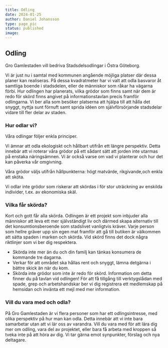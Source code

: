 ```yaml
---
title: Odling
date: 2024-01-25
author: Daniel Johansson
type: page_pic
status: published
image: 
---
```


## Odling

Gro Gamlestaden vill bedriva Stadsdelsodlingar i Östra Göteborg.

Vi är just nu i samtal med kommunen angående möjliga platser där dessa planer
kan realiseras.
På dessa kvadratmeter har vi valt att odla basvaror åt samtliga
boende i stadsdelen, eller de människor som råkar ha vägarna förbi.
Hur odlingen har planerats, vilka grödor som finns samt
när dem är redo för skörd finns angivet på informationstavlan precis framför
odlingarna. Vi ber alla som besöker platserna att hjälpa till att hålla det snyggt,
nyttja sunt förnuft samt sprida idéen om självförsörjande stadsdelar vidare till
fler delar av staden.

### Hur odlar vi?

Våra odlingar följer enkla principer.

Vi ämnar att odla ekologiskt och hållbart utifrån ett längre perspektiv.
Detta innebär att vi roterar våra grödor på ett sådant sätt att
jorden inte utarmas på enstaka näringsämnen. Vi är också varse om vad
vi planterar och hur det kan påverka vår omgivning.

Våra grödor väljs utifrån hållpunkterna:
högt matvärde, rikgivande,och enkla att sköta.

Vi odlar inte grödor som riskerar att skördas i för stor uträckning av
enskilda individer, t.ex. av ekonomiska skäl.

### Vilka får skörda?

Kort och gott får alla skörda.
Odlingen är ett projekt som inbjuder alla människor att  leva ett mer
självständigt liv och därmed skapa alternativ till det konsumtionsberoende som
stadslivet vanligtvis kräver. Varje person som hellre gräver upp sin egen mat
framför att gå till butiken är välkommen att sätta spaden i marken och skörda.
Vid skörd finns det dock några riktlinjer som vi ber dig respektera.

* Skörda inte mer än du och din familj kan tänkas konsumera de kommande tre dagarna.
* Verkar för att området ska hållas rent och snyggt, lämna detgärna i bättre
skick än när du kom.
* Skörda inte grödor som inte är redo för skörd. Information om detta finner du
på tavlan vid odlingen!
För att få tillgång till verktygslådan med spade, grep och arbetshandskar ber vi
dig registrera ett medlemskap på hemsidan och invänta ett mejl med mer information.

### Vill du vara med och odla?

På Gro Gamlestaden är vi flera personer som har ett odlingsintresse, med olika
perspektiv på hur man kan odla. Detta innebär att vi inte bara samarbetar utan
att vi lär oss av varandra.
Vill du vara med för att lära dig mer om odling, vara del av projektet, eller
bara få arbeta med kroppen så tveka inte på att höra av dig. Vi tar gärna emot
synpunkter, förslag och nya deltagare.
